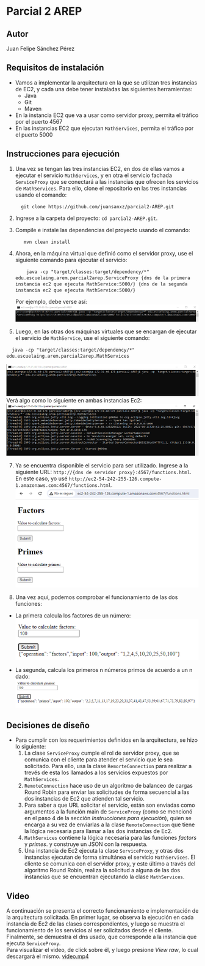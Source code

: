 # Parcial 2 AREP

## Autor
Juan Felipe Sánchez Pérez

## Requisitos de instalación
* Vamos a implementar la arquitectura en la que se utilizan tres instancias de EC2, y cada una debe tener instaladas las siguientes herramientas: 
  * Java
  * Git
  * Maven
* En la instancia EC2 que va a usar como servidor proxy, permita el tráfico por el puerto 4567
* En las instancias EC2 que ejecutan `MathServices`, permita el tráfico por el puerto 5000

## Instrucciones para ejecución 
1. Una vez se tengan las tres instancias EC2, en dos de ellas vamos a ejecutar el servicio `MathServices`, y en otra el servicio fachada `ServiceProxy` que se conectará a las instancias que ofrecen los servicios de `MathServices`.
   Para ello, clone el repositorio en las tres instancias usando el comando:
    ```
      git clone https://github.com/juansanxz/parcial2-AREP.git
    ```

2. Ingrese a la carpeta del proyecto: `cd parcial2-AREP.git`.
3. Compile e instale las dependencias del proyecto usando el comando: 
   ```
      mvn clean install
   ```
4. Ahora, en la máquina virtual que definió como el servidor proxy, use el siguiente comando para ejecutar el servicio:
   ```
       java -cp "target/classes:target/dependency/*" edu.escuelaing.arem.parcial2arep.ServiceProxy {dns de la primera instancia ec2 que ejecuta MathService:5000/} {dns de la segunda instancia ec2 que ejecuta MathService:5000/}
   ```
    Por ejemplo, debe verse así:  
   ![img.png](img/img.png)  
  
5. Luego, en las otras dos máquinas virtuales que se encargan de ejecutar el servicio de `MathService`, use el siguiente comando:  
  ```
    java -cp "target/classes:target/dependency/*" edu.escuelaing.arem.parcial2arep.MathServices
  ```  
  ![img_1.png](img/img_1.png)  
  Verá algo como lo siguiente en ambas instancias Ec2:  
   ![img_2.png](img/img_2.png)  

7. Ya se encuentra disponible el servicio para ser utilizado. Ingrese a la siguiente URL: `http://{dns de servidor proxy}:4567/functions.html`. En este caso, yo usé `http://ec2-54-242-255-126.compute-1.amazonaws.com:4567/functions.html`.  
  ![img_3.png](img/img_3.png)  

8. Una vez aquí, podemos comprobar el funcionamiento de las dos funciones:  
  * La primera calcula los factores de un número:  
    ![img_4.png](img/img_4.png)  
  
  * La segunda, calcula los primeros n números primos de acuerdo a un n dado:  
    ![img_5.png](img/img_5.png)  

## Decisiones de diseño

* Para cumplir con los requerimientos definidos en la arquitectura, se hizo lo siguiente:
  1. La clase `ServiceProxy` cumple el rol de servidor proxy, que se comunica con el cliente para atender el servicio que le sea solicitado. Para ello, usa la clase `RemorteConnection` para realizar a trevés de esta los llamados a los servicios expuestos por `MathServices`. 
  2. `RemoteConnection` hace uso de un algoritmo de balanceo de cargas  Round Robin para enviar las solicitudes de forma secuencial a las dos instancias de Ec2 que atienden tal servicio.  
  3. Para saber a que URL solicitar el servicio, están son enviadas como argumentos a la función main de `ServiceProxy` (como se mencionó en el paso 4 de la sección _Instrucciones para ejecución_), quien se encarga a su vez de enviarlas a la clase `RemoteConnection` que tiene la lógica necesaria para llamar a las dos instancias de Ec2.
  4. `MathServices` contiene la lógica necesaria para las funciones _factors_ y _primes_. y construye un JSON con la respuesta.
  5. Una instancia de Ec2 ejecuta la clase `ServiceProxy`, y otras dos instancias ejecutan de forma simultánea el servicio `MathServices`. El cliente se comunica con el servidor proxy, y este último a través del algoritmo Round Robin, realiza la solicitud a alguna de las dos instancias que se encuentran ejecutando la clase `MathServices`.

## Video

A continuación se presenta el correcto funcionamiento e implementación de la arquitectura solicitada. En primer lugar, se observa la ejecución en cada instancia de Ec2 de las clases correspondientes, y luego se muestra el funcionamiento de los servicios al ser solicitados desde el cliente. Finalmente, se demuestra el dns usado, que corresponde a la instancia que ejecuta `ServiceProxy`.  
Para visualizar el video, de click sobre él, y luego presione _View raw_, lo cual descargará el mismo.
[video.mp4](img/video.mp4)

   

